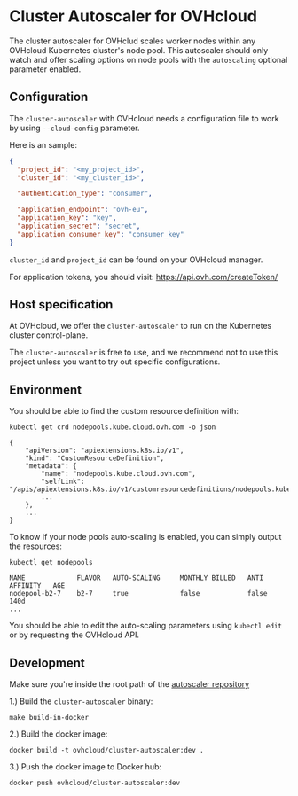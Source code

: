 # Cluster Autoscaler for OVHcloud

The cluster autoscaler for OVHclud scales worker nodes within any
OVHcloud Kubernetes cluster's node pool. This autoscaler should only watch and
offer scaling options on node pools with the `autoscaling` optional parameter enabled.

## Configuration

The `cluster-autoscaler` with OVHcloud needs a configuration file to work by using `--cloud-config` parameter.

Here is an sample:

```json
{
  "project_id": "<my_project_id>",
  "cluster_id": "<my_cluster_id>",

  "authentication_type": "consumer",

  "application_endpoint": "ovh-eu",
  "application_key": "key",
  "application_secret": "secret",
  "application_consumer_key": "consumer_key"
}
```

`cluster_id` and `project_id` can be found on your OVHcloud manager.

For application tokens, you should visit: https://api.ovh.com/createToken/

## Host specification

At OVHcloud, we offer the `cluster-autoscaler` to run on the Kubernetes cluster control-plane.

The `cluster-autoscaler` is free to use, and we recommend not to use this project unless you want to try out specific configurations.

## Environment

You should be able to find the custom resource definition with:

```
kubectl get crd nodepools.kube.cloud.ovh.com -o json

{
    "apiVersion": "apiextensions.k8s.io/v1",
    "kind": "CustomResourceDefinition",
    "metadata": {
        "name": "nodepools.kube.cloud.ovh.com",
        "selfLink": "/apis/apiextensions.k8s.io/v1/customresourcedefinitions/nodepools.kube.cloud.ovh.com",
        ...
    },
    ...
}
```

To know if your node pools auto-scaling is enabled, you can simply output the resources:

```
kubectl get nodepools

NAME             FLAVOR   AUTO-SCALING     MONTHLY BILLED   ANTI AFFINITY   AGE
nodepool-b2-7    b2-7     true             false            false           140d
...
```

You should be able to edit the auto-scaling parameters using `kubectl edit` or by requesting the OVHcloud API.

## Development

Make sure you're inside the root path of the [autoscaler repository](https://github.com/kubernetes/autoscaler)

1.) Build the `cluster-autoscaler` binary:


```
make build-in-docker
```

2.) Build the docker image:

```
docker build -t ovhcloud/cluster-autoscaler:dev .
```


3.) Push the docker image to Docker hub:

```
docker push ovhcloud/cluster-autoscaler:dev
```
